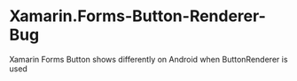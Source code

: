 # Xamarin.Forms-Button-Renderer-Bug
Xamarin Forms Button shows differently on Android when ButtonRenderer is used
